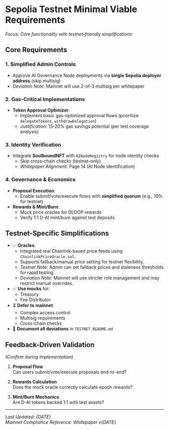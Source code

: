 # Sepolia Testnet Minimal Viable Requirements

*Focus: Core functionality with testnet-friendly simplifications*

## Core Requirements

### 1. Simplified Admin Controls
- Approve AI Governance Node deployments via **single Sepolia deployer address** (skip multisig)
- *Deviation Note:* Mainnet will use 2-of-3 multisig per whitepaper

### 2. Gas-Critical Implementations
- **Token Approval Optimizer**:
  - Implement basic gas-optimized approval flows (prioritize `delegateTokens`, `withdrawDelegation`)
  - *Justification:* 15-20% gas savings potential (per test coverage analysis)

### 3. Identity Verification
- Integrate **SoulboundNFT** with `AINodeRegistry` for node identity checks
  - Skip cross-chain checks (testnet-only)
  - *Whitepaper Alignment:* Page 14 (AI Node Identification)

### 4. Governance & Economics
- **Proposal Execution**:
  - Enable submit/vote/execute flows with **simplified quorum** (e.g., 10% for testnet)
- **Rewards & Mint/Burn**:
  - Mock price oracles for DLOOP rewards
  - Verify 1:1 D-AI mint/burn against test deposits

## Testnet-Specific Simplifications

- ✅ **Oracles**:
  - Integrated real Chainlink-based price feeds using `ChainlinkPriceOracle.sol`.
  - Supports fallback/manual price setting for testnet flexibility.
  - *Testnet Note:* Admin can set fallback prices and staleness thresholds for rapid testing.
  - *Deviation Note:* Mainnet will use stricter role management and may restrict manual overrides.
- ✅ **Use mocks** for:
  - Treasury
  - Fee Distributor
- ⏳ **Defer to mainnet**:
  - Complex access control
  - Multisig requirements
  - Cross-chain checks
- 📝 **Document all deviations** in `TESTNET_README.md`

## Feedback-Driven Validation
*(Confirm during implementation)*

1. **Proposal Flow**  
   Can users submit/vote/execute proposals end-to-end?

2. **Rewards Calculation**  
   Does the mock oracle correctly calculate epoch rewards?

3. **Mint/Burn Mechanics**  
   Are D-AI tokens backed 1:1 with test assets?

---

*Last Updated: {DATE}*  
*Mainnet Compliance Reference: Whitepaper v{DATE}*